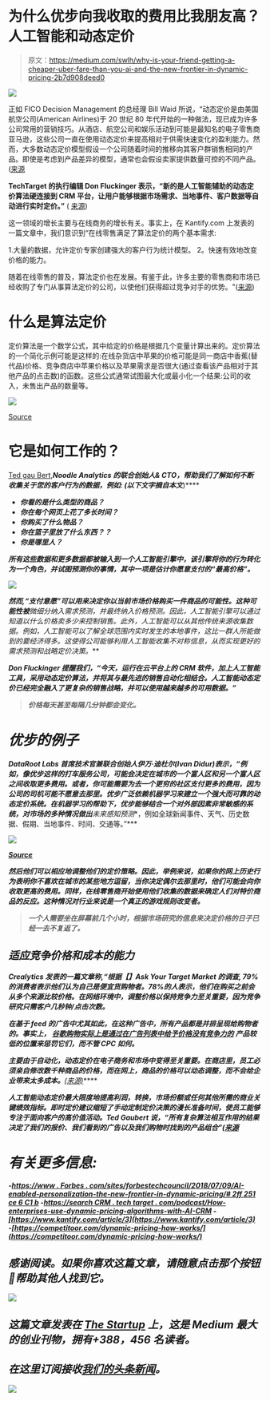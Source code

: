 # 为什么优步向我收取的费用比我朋友高？人工智能和动态定价

> 原文：<https://medium.com/swlh/why-is-your-friend-getting-a-cheaper-uber-fare-than-you-ai-and-the-new-frontier-in-dynamic-pricing-2b7d908deed0>

![](img/f4c57c41bd0795e92119704f43a1680d.png)

正如 FICO Decision Management 的总经理 Bill Waid 所说，“动态定价是由美国航空公司(American Airlines)于 20 世纪 80 年代开始的一种做法，现已成为许多公司常用的营销技巧。从酒店、航空公司和娱乐活动到可能是最知名的电子零售商亚马逊，这些公司一直在使用动态定价来提高相对于供需快速变化的盈利能力。然而，大多数动态定价模型假设一个公司随着时间的推移向其客户群销售相同的产品。即使是考虑到产品差异的模型，通常也会假设卖家提供数量可控的不同产品。([来源](https://www.forbes.com/sites/forbestechcouncil/2018/07/09/ai-enabled-personalization-the-new-frontier-in-dynamic-pricing/#2ff251ce6c1b)

**TechTarget 的执行编辑 Don Fluckinger 表示，“新的是人工智能辅助的动态定价算法硬连接到 CRM 平台，让用户能够根据市场需求、当地事件、客户数据等自动进行实时定价。”** ( [来源](https://searchcrm.techtarget.com/podcast/How-enterprises-use-dynamic-pricing-algorithms-with-AI-CRM))

这一领域的增长主要与在线商务的增长有关。事实上，在 Kantify.com 上发表的一篇文章中，我们意识到“在线零售满足了算法定价的两个基本需求:

1.大量的数据，允许定价专家创建强大的客户行为统计模型。
2。快速有效地改变价格的能力。

随着在线零售的普及，算法定价也在发展。有鉴于此，许多主要的零售商和市场已经收购了专门从事算法定价的公司，以使他们获得超过竞争对手的优势。"([来源](https://www.kantify.com/article/3))

# 什么是算法定价

定价算法是一个数学公式，其中给定的价格是根据几个变量计算出来的。定价算法的一个简化示例可能是这样的:在线杂货店中苹果的价格可能是同一商店中香蕉(替代品)价格、竞争商店中苹果价格以及苹果需求是否很大(通过查看该产品相对于其他产品的点击数)的函数。这些公式通常试图最大化或最小化一个结果:公司的收入，未售出产品的数量等。

![](img/286b112132c424b30f3a4a70f1fc507e.png)

[Source](https://competitoor.com/dynamic-pricing-how-works/)

# 它是如何工作的？

[Ted gau Bert](https://www.linkedin.com/in/tedgaubert/),***Noodle Analytics 的联合创始人& CTO，帮助我们了解如何不断收集关于您的客户行为的数据，例如:
(以下文字摘自本文*[](https://www.kdnuggets.com/2017/12/how-ai-learns-different-prices.html)**)****

*   ***你看的是什么类型的商品？***
*   ***你在每个网页上花了多长时间？***
*   ***你购买了什么物品？***
*   ***你在篮子里放了什么东西？？***
*   ***你是哪里人？***

***所有这些数据和更多数据都被输入到一个人工智能引擎中，该引擎将你的行为转化为一个角色，并试图预测你的事情，其中一项是估计你愿意支付的“最高价格”。***

***![](img/e6cdc52acf5efcb0a3883f3908803e38.png)***

***然而,“支付意愿”可以用来决定你以当前市场价格购买一件商品的可能性。这种可能性被**微细分**纳入需求预测，并最终纳入价格预测。因此，人工智能引擎可以通过知道以什么价格卖多少来控制销售。此外，人工智能可以从其他传统来源收集数据。例如，人工智能可以了解全球范围内实时发生的本地事件，这比一群人所能做到的要经济得多。这使得公司能够利用人工智能收集不对称信息，从而实现更好的需求预测和战略定价决策。***

***Don Fluckinger 提醒我们，“今天，运行在云平台上的 CRM 软件，加上人工智能工具，采用动态定价算法，并将其与最先进的销售自动化相结合。人工智能动态定价已经完全融入了更复杂的销售战略，并可以使用越来越多的可用数据。”***

> ***价格每天甚至每隔几分钟都会变化。***

# ***优步的例子***

***DataRoot Labs 首席技术官兼联合创始人伊万·迪杜尔(Ivan Didur)表示，“例如，像优步这样的打车服务公司，可能会决定在城市的一个富人区和另一个富人区之间收取更多费用。或者，你可能需要为去一个更穷的社区支付更多的费用，因为公司的司机可能不愿意去那里。优步广泛依赖机器学习来建立一个强大而可靠的动态定价系统。在机器学习的帮助下，优步能够结合一个对外部因素非常敏感的系统，对市场的多种情况做出**未来感知预测**，例如全球新闻事件、天气、历史数据、假期、当地事件、时间、交通等。”***

***![](img/f6682671391456c90fc01bb495953092.png)***

***[Source](https://datarootlabs.com/uber-lift-gett-surge-pricing-algorithms/)***

***然后他们可以相应地调整他们的定价策略。因此，举例来说，如果你的网上历史行为表明你不喜欢在城市的某些地方逗留，当你决定偶尔去那里时，他们可能会向你收取更高的费用。同样，在线零售商开始使用他们收集的数据来确定人们对特价商品的反应。这种情况对行业来说是一个真正的游戏规则改变者。***

> ***一个人需要坐在屏幕前几个小时，根据市场研究的信息来决定价格的日子已经一去不复返了。***

## ***适应竞争价格和成本的能力***

***Crealytics 发表的一篇文章称,“根据【】Ask Your Target Market 的调查, 79%的消费者表示他们认为自己是便宜货购物者。78%的人表示，他们在购买之前会从多个来源比较价格。在网络环境中，调整价格以保持竞争力至关重要，因为竞争研究只需客户几秒钟/点击次数。***

***在基于 feed 的广告中尤其如此，在这种广告中，所有产品都是并排呈现给购物者的。**事实上，** [**谷歌购物实际上是通过在广告列表中给予价格没有竞争力的**](https://crealytics.com/blog/2017/06/30/get-product-price-right-google-shopping/) **产品较低的位置来惩罚它们，而不管 CPC 如何。*****

***主要由于自动化，动态定价在电子商务和市场中变得至关重要。在商店里，员工必须亲自修改数千种商品的价格，而在网上，商品的价格可以动态调整，而不会给企业带来太多成本。**[(来源)](https://crealytics.com/blog/dynamic-pricing-important/)*****

*****人工智能动态定价最大限度地提高利润，转换，市场份额或任何其他所需的商业关键绩效指标。即时定价建议缩短了手动定制定价决策的漫长准备时间，使员工能够专注于面向客户的高价值活动。Ted Gaubert 说，“所有复杂算法相互作用的结果决定了我们的报价、我们看到的广告以及我们购物时找到的产品组合”([来源](https://www.kdnuggets.com/2017/12/how-ai-learns-different-prices.html)*****

# *****有关更多信息:*****

*****-[https://www . Forbes . com/sites/forbestechcouncil/2018/07/09/AI-enabled-personalization-the-new-frontier-in-dynamic-pricing/# 2ff 251 ce 6 C1 b](https://www.forbes.com/sites/forbestechcouncil/2018/07/09/ai-enabled-personalization-the-new-frontier-in-dynamic-pricing/#2ff251ce6c1b)
-[https://search CRM . tech target . com/podcast/How-enterprises-use-dynamic-pricing-algorithms-with-AI-CRM](https://searchcrm.techtarget.com/podcast/How-enterprises-use-dynamic-pricing-algorithms-with-AI-CRM)
-[https://www.kantify.com/article/3](https://www.kantify.com/article/3)
-[https://competitoor.com/dynamic-pricing-how-works/](https://competitoor.com/dynamic-pricing-how-works/)*****

## *****感谢阅读。如果你喜欢这篇文章，请随意点击那个按钮👏帮助其他人找到它。*****

*****[![](img/308a8d84fb9b2fab43d66c117fcc4bb4.png)](https://medium.com/swlh)*****

## *****这篇文章发表在 [The Startup](https://medium.com/swlh) 上，这是 Medium 最大的创业刊物，拥有+388，456 名读者。*****

## *****在这里订阅接收[我们的头条新闻](http://growthsupply.com/the-startup-newsletter/)。*****

*****[![](img/b0164736ea17a63403e660de5dedf91a.png)](https://medium.com/swlh)*****